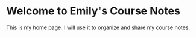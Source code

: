 # Welcome to Emily's Course Notes

This is my home page. I will use it to organize and share my course notes.